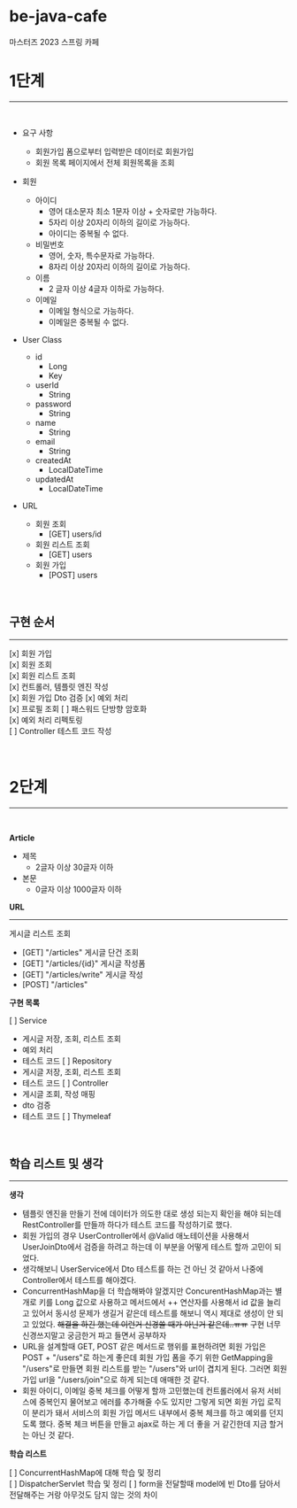 # be-java-cafe
마스터즈 2023 스프링 카페 


# 1단계

---

<br>

- 요구 사항
  - 회원가입 폼으로부터 입력받은 데이터로 회원가입
  - 회원 목록 페이지에서 전체 회원목록을 조회

- 회원
  - 아이디
    - 영어 대소문자 최소 1문자 이상 + 숫자로만 가능하다.
    - 5자리 이상 20자리 이하의 길이로 가능하다.
    - 아이디는 중복될 수 없다.
  - 비밀번호
    - 영어, 숫자, 특수문자로 가능하다.
    - 8자리 이상 20자리 이하의 길이로 가능하다.
  - 이름
    - 2 글자 이상 4글자 이하로 가능하다.
  - 이메일
    - 이메일 형식으로 가능하다.
    - 이메일은 중복될 수 없다.
- User Class
  - id
    - Long
    - Key
  - userId
    - String
  - password
    - String
  - name
    - String
  - email
    - String
  - createdAt
    - LocalDateTime
  - updatedAt
    - LocalDateTime
- URL
  - 회원 조회
    - [GET] users/id
  - 회원 리스트 조회
    - [GET] users
  - 회원 가입
    - [POST] users

<br>

## 구현 순서

---

[x] 회원 가입  
[x] 회원 조회  
[x] 회원 리스트 조회  
[x] 컨트롤러, 템플릿 엔진 작성  
[x] 회원 가입 Dto 검증
[x] 예외 처리  
[x] 프로필 조회
[ ] 패스워드 단방향 암호화  
[x] 예외 처리 리펙토링  
[ ] Controller 테스트 코드 작성

<br>


# 2단계

---

<br>

**Article**

- 제목
  - 2글자 이상 30글자 이하
- 본문
  - 0글자 이상 1000글자 이하

**URL**

---

게시글 리스트 조회
- [GET] "/articles"
게시글 단건 조회
- [GET] "/articles/{id}"
게시글 작성폼
- [GET] "/articles/write"
게시글 작성
- [POST] "/articles"


**구현 목록**

[ ] Service
  - 게시글 저장, 조회, 리스트 조회
  - 예외 처리
  - 테스트 코드
[ ] Repository
  - 게시글 저장, 조회, 리스트 조회
  - 테스트 코드
[ ] Controller
  - 게시글 조회, 작성 매핑
  - dto 검증
  - 테스트 코드
[ ] Thymeleaf

<br>

## 학습 리스트 및 생각

---

**생각**
  
- 템플릿 엔진을 만들기 전에 데이터가 의도한 대로 생성 되는지 확인을 해야 되는데 RestController를 만들까 하다가 테스트 코드를 작성하기로 했다.  
- 회원 가입의 경우 UserController에서 @Valid 애노테이션을 사용해서 UserJoinDto에서 검증을 하려고 하는데 이 부분을 어떻게 테스트 할까 고민이 되었다.  
- 생각해보니 UserService에서 Dto 테스트를 하는 건 아닌 것 같아서 나중에 Controller에서 테스트를 해야겠다.  
- ConcurrentHashMap을 더 학습해봐야 알겠지만 ConcurentHashMap과는 별개로 키를 Long 값으로 사용하고 메서드에서 ++ 연산자를 사용해서 id 값을 늘리고 있어서 동시성 문제가 생길거 같은데 
테스트를 해보니 역시 제대로 생성이 안 되고 있었다. ~~해결을 하긴 했는데 이런거 신경쓸 때가 아닌거 같은데..ㅠㅠ~~ 구현 너무 신경쓰지말고 궁금한거 파고 들면서 공부하자  
- URL을 설계할때 GET, POST 같은 메서드로 행위를 표현하려면 회원 가입은 POST + "/users"로 하는게 좋은데 회원 가입 폼을 주기 위한 GetMapping을 "/users"로 만들면 회원 리스트를 받는 "/users"와 url이 겹치게 된다. 
그러면 회원 가입 url을 "/users/join"으로 하게 되는데 애매한 것 같다.  
- 회원 아이디, 이메일 중복 체크를 어떻게 할까 고민했는데 컨트롤러에서 유저 서비스에 중복인지 물어보고 에러를 추가해줄 수도 있지만 그렇게 되면 회원 가입 로직이 분리가 돼서 
서비스의 회원 가입 메서드 내부에서 중복 체크를 하고 예외를 던지도록 했다. 중복 체크 버튼을 만들고 ajax로 하는 게 더 좋을 거 같긴한데 지금 할거는 아닌 것 같다.


**학습 리스트**
  
[ ] ConcurrentHashMap에 대해 학습 및 정리  
[ ] DispatcherServlet 학습 및 정리
[ ] form을 전달할때 model에 빈 Dto를 담아서 전달해주는 거랑 아무것도 담지 않는 것의 차이 